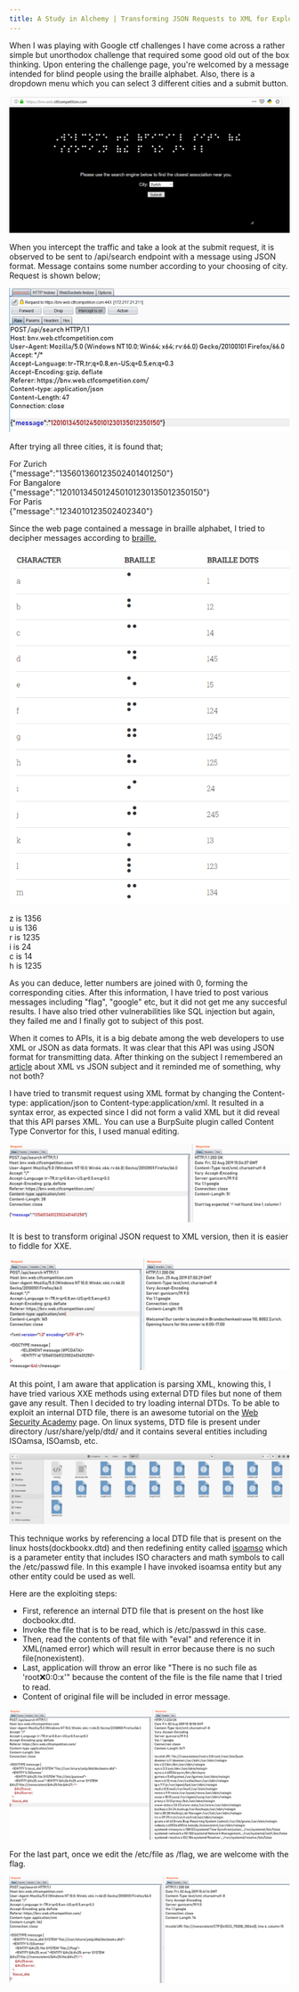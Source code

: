 ```yaml
---
title: A Study in Alchemy | Transforming JSON Requests to XML for Exploitation(Google CTF)
---
```


When I was playing with Google ctf challenges I have come across a rather simple but unorthodox challenge that required some good old out of the box thinking. Upon entering the challenge page, you're welcomed by a message intended for blind people using the braille alphabet. Also, there is a dropdown menu which you can select 3 different cities and a submit button.

![image](/img/webpage.png)

When you intercept the traffic and take a look at the submit request, it is observed to be sent to /api/search endpoint with a message using JSON format. Message contains some number according to your choosing of city. Request is shown below;

![image](/img/request1.png)

After trying all three cities, it is found that;

For Zurich  
{"message":"135601360123502401401250"}  
For Bangalore  
{"message":"120101345012450101230135012350150"}  
For Paris  
{"message":"1234010123502402340"}  

Since the web page contained a message in braille alphabet, I tried to decipher messages according to [braille.](https://www.pharmabraille.com/pharmaceutical-braille/the-braille-alphabet/)

![image](/img/braille-ss3.png)

z is 1356  
u is 136  
r is 1235  
i is 24  
c is 14  
h is 1235  

As you can deduce, letter numbers are joined with 0, forming the corresponding cities. After this information, I have tried to post various messages including "flag", "google" etc, but it did not get me any succesful results. I have also tried other vulnerabilities like SQL injection but again, they failed me and I finally got to subject of this post.

When it comes to APIs, it is a big debate among the web developers to use XML or JSON as data formats. It was clear that this API was using JSON format for transmitting data. After thinking on the subject I remembered an [article](https://api2cart.com/api-technology/json-vs-xml-api-data-interaction/) about XML vs JSON subject and it reminded me of something, why not both?

I have tried to transmit request using XML format by changing the Content-type: application/json to Content-type:application/xml. It resulted in a syntax error, as expected since I did not form a valid XML but it did reveal that this API parses XML. You can use a BurpSuite plugin called Content Type Convertor for this, I used manual editing.

![image](/img/xml-ss4.png)

It is best to transform original JSON request to XML version, then it is easier to fiddle for XXE.

![image](/img/jsonToxml-ss8.png)

At this point, I am aware that application is parsing XML, knowing this, I have tried various XXE methods using external DTD files but none of them gave any result. Then I decided to try loading internal DTDs. To be able to exploit an internal DTD file, there is an awesome tutorial on the [Web Security Academy](https://portswigger.net/web-security/xxe/blind/lab-xxe-trigger-error-message-by-repurposing-local-dtd) page. On linux systems, DTD file is present under directory /usr/share/yelp/dtd/ and it contains several entities including ISOamsa, ISOamsb, etc. 

![image](/img/entities-isoamsa-ss7.png)

This technique works by referencing a local DTD file that is present on the linux hosts(dockbookx.dtd) and then redefining entity called [isoamso](https://www.oreilly.com/openbook/docbook/book/iso-amso.html) which is a parameter entity that includes ISO characters and math symbols to call the /etc/passwd file. In this example I have invoked isoamsa entity but any other entity could be used as well.

Here are the exploiting steps:

- First, reference an internal DTD file that is present on the host like docbookx.dtd.
- Invoke the file that is to be read, which is /etc/passwd in this case. 
- Then, read the contents of that file with "eval" and reference it in XML(named error) which will result in error because there is no such file(nonexistent).
- Last, application will throw an error like "There is no such file as 'root:x:0:0:x'" because the content of the file is the file name that I tried to read.
- Content of original file will be included in error message.

![image](/img/xxe1-ss5.png)

For the last part, once we edit the /etc/file as /flag, we are welcome with the flag.

![image](/img/xxe2-ss6.png)
